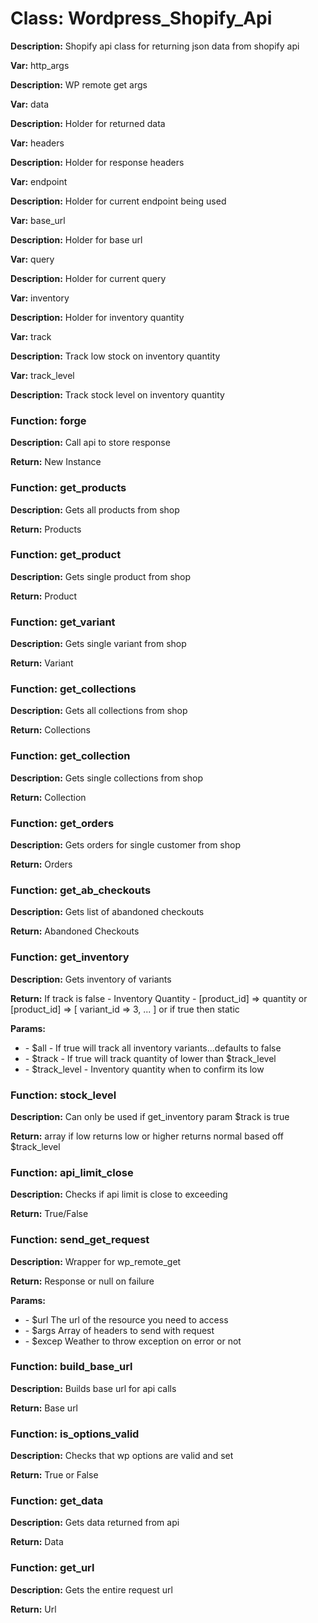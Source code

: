 <div class="doc"><div class="doc__block"><h1><b>Class:</b> Wordpress_Shopify_Api</h1><p><b>Description:</b> Shopify api class for returning json data from shopify api</p></div><div class="doc__block"><p><b>Var:</b> http_args</p><p><b>Description:</b> WP remote get args</p></div><div class="doc__block"><p><b>Var:</b> data</p><p><b>Description:</b> Holder for returned data</p></div><div class="doc__block"><p><b>Var:</b> headers</p><p><b>Description:</b> Holder for response headers</p></div><div class="doc__block"><p><b>Var:</b> endpoint</p><p><b>Description:</b> Holder for current endpoint being used</p></div><div class="doc__block"><p><b>Var:</b> base_url</p><p><b>Description:</b> Holder for base url</p></div><div class="doc__block"><p><b>Var:</b> query</p><p><b>Description:</b> Holder for current query</p></div><div class="doc__block"><p><b>Var:</b> inventory</p><p><b>Description:</b> Holder for inventory quantity</p></div><div class="doc__block"><p><b>Var:</b> track</p><p><b>Description:</b> Track low stock on inventory quantity</p></div><div class="doc__block"><p><b>Var:</b> track_level</p><p><b>Description:</b> Track stock level on inventory quantity</p></div><div class="doc__block"><h3><b>Function:</b> forge</h3><p><b>Description:</b> Call api to store response</p><p><b>Return:</b> New Instance</p></div><div class="doc__block"><h3><b>Function:</b> get_products</h3><p><b>Description:</b> Gets all products from shop</p><p><b>Return:</b> Products</p></div><div class="doc__block"><h3><b>Function:</b> get_product</h3><p><b>Description:</b> Gets single product from shop</p><p><b>Return:</b> Product</p></div><div class="doc__block"><h3><b>Function:</b> get_variant</h3><p><b>Description:</b> Gets single variant from shop</p><p><b>Return:</b> Variant</p></div><div class="doc__block"><h3><b>Function:</b> get_collections</h3><p><b>Description:</b> Gets all collections from shop</p><p><b>Return:</b> Collections</p></div><div class="doc__block"><h3><b>Function:</b> get_collection</h3><p><b>Description:</b> Gets single collections from shop</p><p><b>Return:</b> Collection</p></div><div class="doc__block"><h3><b>Function:</b> get_orders</h3><p><b>Description:</b> Gets orders for single customer from shop</p><p><b>Return:</b> Orders</p></div><div class="doc__block"><h3><b>Function:</b> get_ab_checkouts</h3><p><b>Description:</b> Gets list of abandoned checkouts</p><p><b>Return:</b> Abandoned Checkouts</p></div><div class="doc__block"><h3><b>Function:</b> get_inventory</h3><p><b>Description:</b> Gets inventory of variants</p><p><b>Return:</b> If track is false - Inventory Quantity - [product_id] => quantity or [product_id] => [ variant_id => 3, ... ] or if true then static</p><p><b>Params:</b></p><ul><li>- $all - If true will track all inventory variants...defaults to false</li><li>- $track - If true will track quantity of lower than $track_level</li><li>- $track_level - Inventory quantity when to confirm its low</li></ul></div><div class="doc__block"><h3><b>Function:</b> stock_level</h3><p><b>Description:</b> Can only be used if get_inventory param $track is true</p><p><b>Return:</b> array if low returns low or higher returns normal based off $track_level</p></div><div class="doc__block"><h3><b>Function:</b> api_limit_close</h3><p><b>Description:</b> Checks if api limit is close to exceeding</p><p><b>Return:</b> True/False</p></div><div class="doc__block"><h3><b>Function:</b> send_get_request</h3><p><b>Description:</b> Wrapper for wp_remote_get</p><p><b>Return:</b> Response or null on failure</p><p><b>Params:</b></p><ul><li>- $url The url of the resource you need to access</li><li>- $args Array of headers to send with request</li><li>- $excep Weather to throw exception on error or not</li></ul></div><div class="doc__block"><h3><b>Function:</b> build_base_url</h3><p><b>Description:</b> Builds base url for api calls</p><p><b>Return:</b> Base url</p></div><div class="doc__block"><h3><b>Function:</b> is_options_valid</h3><p><b>Description:</b> Checks that wp options are valid and set</p><p><b>Return:</b> True or False</p></div><div class="doc__block"><h3><b>Function:</b> get_data</h3><p><b>Description:</b> Gets data returned from api</p><p><b>Return:</b> Data</p></div><div class="doc__block"><h3><b>Function:</b> get_url</h3><p><b>Description:</b> Gets the entire request url</p><p><b>Return:</b> Url</p></div></div>